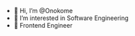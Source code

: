 - 👋 Hi, I’m @Onokome
- 👀 I’m interested in Software Engineering
- 🌱 Frontend Engineer
  

<!---
Onokome/Onokome is a ✨ special ✨ repository because its `README.md` (this file) appears on your GitHub profile.
You can click the Preview link to take a look at your changes.
--->
